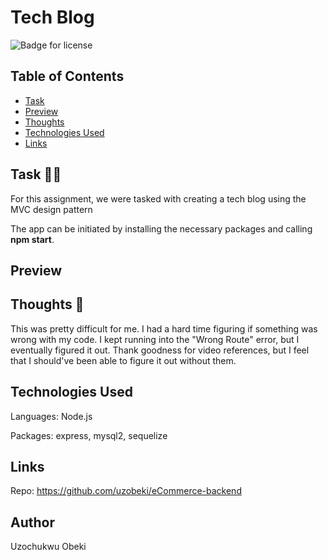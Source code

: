 # Tech Blog

  ![Badge for license](https://img.shields.io/badge/license-MIT-blue)<br/>


  ## Table of Contents
  * [Task](#task)
  * [Preview](#preview)
  * [Thoughts](#thoughts)
  * [Technologies Used](#technologies)
  * [Links](#links)

## Task :man_technologist:
For this assignment, we were tasked with creating a tech blog using the MVC design pattern

The app can be initiated by installing the necessary packages and calling __npm start__. 


## Preview




## Thoughts :thinking:
This was pretty difficult for me. I had a hard time figuring if something was wrong with my code. I kept running into the "Wrong Route" error, but I eventually figured it out. Thank goodness for video references, but I feel that I should've been able to figure it out without them.

## Technologies Used
Languages: Node.js

Packages: express, mysql2, sequelize


## Links
Repo: https://github.com/uzobeki/eCommerce-backend<br>



## Author
Uzochukwu Obeki